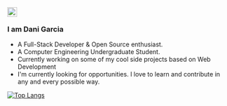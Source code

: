 <a href="https://github.com/QueeNFrisk">
  <img align="left" alt="Dani's Github" width="22px" src="https://cdn.jsdelivr.net/npm/simple-icons@v3/icons/github.svg" />
</a>

<br />
<!--<img width="359" height="349.5" align="right" alt="GIF" src="https://media1.tenor.com/images/237ff17bc98383883f1bcbb307a8f344/tenor.gif?itemid=17254754" />-->


### I am Dani Garcia
- A Full-Stack Developer & Open Source enthusiast.
- A Computer Engineering Undergraduate Student. 
- Currently working on some of my cool side projects based on Web Development
- I'm currently looking for opportunities. I love to learn and contribute in any and every possible way.

[![Top Langs](https://github-readme-stats.vercel.app/api/top-langs/?username=QueeNFrisk&layout=compact)](https://github.com/QueeNFrisk/github-readme-stats)

